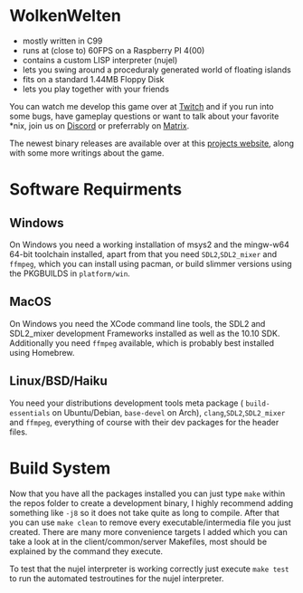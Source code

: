 # WolkenWelten

* mostly written in C99
* runs at (close to) 60FPS on a Raspberry PI 4(00)
* contains a custom LISP interpreter (nujel)
* lets you swing around a proceduraly generated world of floating islands
* fits on a standard 1.44MB Floppy Disk
* lets you play together with your friends

You can watch me develop this game over at [Twitch](https://twitch.tv/melchizedek6809)
and if you run into some bugs, have gameplay questions or want to talk about your
favorite *nix, join us on [Discord](https://discord.gg/7rhnYH2) or preferrably on
[Matrix](https://matrix.to/#/!RKZztYPGhtlgALDvMS:matrix.org?via=matrix.org).

The newest binary releases are available over at this [projects website](https://wolkenwelten.net),
along with some more writings about the game.

# Software Requirments

## Windows
On Windows you need a working installation of msys2 and the mingw-w64 64-bit
toolchain installed, apart from that you need `SDL2`,`SDL2_mixer` and `ffmpeg`,
which you can install using pacman, or build slimmer versions using the
PKGBUILDS in `platform/win`.

## MacOS
On Windows you need the XCode command line tools, the SDL2 and SDL2_mixer
development Frameworks installed as well as the 10.10 SDK. Additionally you need
`ffmpeg` available, which is probably best installed using Homebrew.

## Linux/BSD/Haiku
You need your distributions development tools meta package ( `build-essentials`
on Ubuntu/Debian, `base-devel` on Arch), `clang`,`SDL2`,`SDL2_mixer` and
`ffmpeg`, everything of course with their dev packages for the header files.

# Build System
Now that you have all the packages installed you can just type `make` within
the repos folder to create a development binary, I highly recommend adding
something like `-j8` so it does not take quite as long to compile. After that
you can use `make clean` to remove every executable/intermedia file you just
created. There are many more convenience targets I added which you can take a
look at in the client/common/server Makefiles, most should be explained by the
command they execute.

To test that the nujel interpreter is working correctly just execute `make test`
to run the automated testroutines for the nujel interpreter.
